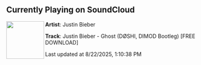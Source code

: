 ## Currently Playing on SoundCloud

[<img align="left" width="100" src="https://i1.sndcdn.com/artworks-SU2u4rgg9jFA74B2-wQczlA-t500x500.png">](https://soundcloud.com/manifestdnb/justin-bieber-ghost-doshi-dimod-bootleg?in=saxurn/sets/oscillating-reaction/)

**Artist**: Justin Bieber 

**Track**: Justin Bieber - Ghost (DØSHI, DIMOD Bootleg) [FREE DOWNLOAD]

Last updated at 8/22/2025, 1:10:38 PM

